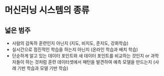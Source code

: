 # 머신러닝 시스템의 종류
## 넓은 범주
   - 사람의 감독하 훈련인지 아닌지 (지도, 비지도, 준지도, 강화학습)
   - 실시간으로 점진적인 학습을 하는지 아닌지 (온라인 학습과 배치 학습)
   - 단순하게 알고 있는 데이터 포인트와 새 데이터 포인트를 비교하는 것인지 or
     과학자들이 하는 것처럼 훈련 데이터셋에서 패턴을 발견하여 예측 모델을 만드는지
     (사례 기반 학습과 모델 기반 학습)
